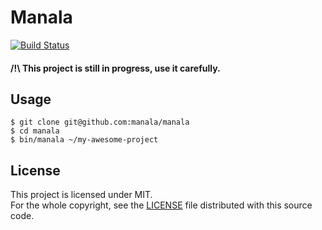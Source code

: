 Manala
======

[![Build Status](https://travis-ci.org/manala/manala.svg?branch=master)](https://travis-ci.org/manala/manala)

#### /!\ This project is still in progress, use it carefully.

Usage
-----

```
$ git clone git@github.com:manala/manala
$ cd manala
$ bin/manala ~/my-awesome-project
```

License
-------

This project is licensed under MIT.  
For the whole copyright, see the [LICENSE](LICENSE) file distributed with this source code.
